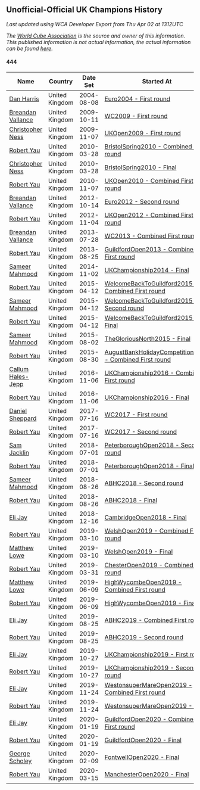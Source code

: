 ## Unofficial-Official UK Champions History

*Last updated using WCA Developer Export from Thu Apr 02 at 1312UTC*

*The [World Cube Association](https://www.worldcubeassociation.org) is the source and owner of this information. This published information is not actual information, the actual information can be found [here](https://www.worldcubeassociation.org/results).*

#### 444

|Name|Country|Date Set|Started At|Ended At|Days Held|  
|--|--|--|--|--|--|  
|[Dan Harris](https://www.worldcubeassociation.org/persons/2003HARR01)|United Kingdom|2004-08-08|[Euro2004 - First round](https://www.worldcubeassociation.org/competitions/Euro2004/results/all#e444_1)|1 year after [Euro2008](https://www.worldcubeassociation.org/competitions/Euro2008/results/all#e444_f)|1870|  
|[Breandan Vallance](https://www.worldcubeassociation.org/persons/2007VALL01)|United Kingdom|2009-10-11|[WC2009 - First round](https://www.worldcubeassociation.org/competitions/WC2009/results/all#e444_1)|[UKOpen2009 - First round](https://www.worldcubeassociation.org/competitions/UKOpen2009/results/all#e444_1)|27|  
|[Christopher Ness](https://www.worldcubeassociation.org/persons/2007NESS01)|United Kingdom|2009-11-07|[UKOpen2009 - First round](https://www.worldcubeassociation.org/competitions/UKOpen2009/results/all#e444_1)|[BristolSpring2010 - Combined First round](https://www.worldcubeassociation.org/competitions/BristolSpring2010/results/all#e444_d)|141|  
|[Robert Yau](https://www.worldcubeassociation.org/persons/2009YAUR01)|United Kingdom|2010-03-28|[BristolSpring2010 - Combined First round](https://www.worldcubeassociation.org/competitions/BristolSpring2010/results/all#e444_d)|[BristolSpring2010 - Final](https://www.worldcubeassociation.org/competitions/BristolSpring2010/results/all#e444_f)|0|  
|[Christopher Ness](https://www.worldcubeassociation.org/persons/2007NESS01)|United Kingdom|2010-03-28|[BristolSpring2010 - Final](https://www.worldcubeassociation.org/competitions/BristolSpring2010/results/all#e444_f)|[UKOpen2010 - Combined First round](https://www.worldcubeassociation.org/competitions/UKOpen2010/results/all#e444_d)|224|  
|[Robert Yau](https://www.worldcubeassociation.org/persons/2009YAUR01)|United Kingdom|2010-11-07|[UKOpen2010 - Combined First round](https://www.worldcubeassociation.org/competitions/UKOpen2010/results/all#e444_d)|[Euro2012 - Second round](https://www.worldcubeassociation.org/competitions/Euro2012/results/all#e444_2)|707|  
|[Breandan Vallance](https://www.worldcubeassociation.org/persons/2007VALL01)|United Kingdom|2012-10-14|[Euro2012 - Second round](https://www.worldcubeassociation.org/competitions/Euro2012/results/all#e444_2)|[UKOpen2012 - Combined First round](https://www.worldcubeassociation.org/competitions/UKOpen2012/results/all#e444_d)|21|  
|[Robert Yau](https://www.worldcubeassociation.org/persons/2009YAUR01)|United Kingdom|2012-11-04|[UKOpen2012 - Combined First round](https://www.worldcubeassociation.org/competitions/UKOpen2012/results/all#e444_d)|[WC2013 - Combined First round](https://www.worldcubeassociation.org/competitions/WC2013/results/all#e444_d)|266|  
|[Breandan Vallance](https://www.worldcubeassociation.org/persons/2007VALL01)|United Kingdom|2013-07-28|[WC2013 - Combined First round](https://www.worldcubeassociation.org/competitions/WC2013/results/all#e444_d)|[GuildfordOpen2013 - Combined First round](https://www.worldcubeassociation.org/competitions/GuildfordOpen2013/results/all#e444_d)|28|  
|[Robert Yau](https://www.worldcubeassociation.org/persons/2009YAUR01)|United Kingdom|2013-08-25|[GuildfordOpen2013 - Combined First round](https://www.worldcubeassociation.org/competitions/GuildfordOpen2013/results/all#e444_d)|[UKChampionship2014 - Final](https://www.worldcubeassociation.org/competitions/UKChampionship2014/results/all#e444_f)|434|  
|[Sameer Mahmood](https://www.worldcubeassociation.org/persons/2013MAHM02)|United Kingdom|2014-11-02|[UKChampionship2014 - Final](https://www.worldcubeassociation.org/competitions/UKChampionship2014/results/all#e444_f)|[WelcomeBackToGuildford2015 - Combined First round](https://www.worldcubeassociation.org/competitions/WelcomeBackToGuildford2015/results/all#e444_d)|161|  
|[Robert Yau](https://www.worldcubeassociation.org/persons/2009YAUR01)|United Kingdom|2015-04-12|[WelcomeBackToGuildford2015 - Combined First round](https://www.worldcubeassociation.org/competitions/WelcomeBackToGuildford2015/results/all#e444_d)|[WelcomeBackToGuildford2015 - Second round](https://www.worldcubeassociation.org/competitions/WelcomeBackToGuildford2015/results/all#e444_2)|0|  
|[Sameer Mahmood](https://www.worldcubeassociation.org/persons/2013MAHM02)|United Kingdom|2015-04-12|[WelcomeBackToGuildford2015 - Second round](https://www.worldcubeassociation.org/competitions/WelcomeBackToGuildford2015/results/all#e444_2)|[WelcomeBackToGuildford2015 - Final](https://www.worldcubeassociation.org/competitions/WelcomeBackToGuildford2015/results/all#e444_f)|0|  
|[Robert Yau](https://www.worldcubeassociation.org/persons/2009YAUR01)|United Kingdom|2015-04-12|[WelcomeBackToGuildford2015 - Final](https://www.worldcubeassociation.org/competitions/WelcomeBackToGuildford2015/results/all#e444_f)|[TheGloriousNorth2015 - Final](https://www.worldcubeassociation.org/competitions/TheGloriousNorth2015/results/all#e444_f)|112|  
|[Sameer Mahmood](https://www.worldcubeassociation.org/persons/2013MAHM02)|United Kingdom|2015-08-02|[TheGloriousNorth2015 - Final](https://www.worldcubeassociation.org/competitions/TheGloriousNorth2015/results/all#e444_f)|[AugustBankHolidayCompetition2015 - Combined First round](https://www.worldcubeassociation.org/competitions/AugustBankHolidayCompetition2015/results/all#e444_d)|28|  
|[Robert Yau](https://www.worldcubeassociation.org/persons/2009YAUR01)|United Kingdom|2015-08-30|[AugustBankHolidayCompetition2015 - Combined First round](https://www.worldcubeassociation.org/competitions/AugustBankHolidayCompetition2015/results/all#e444_d)|[UKChampionship2016 - Combined First round](https://www.worldcubeassociation.org/competitions/UKChampionship2016/results/all#e444_d)|434|  
|[Callum Hales-Jepp](https://www.worldcubeassociation.org/persons/2012HALE01)|United Kingdom|2016-11-06|[UKChampionship2016 - Combined First round](https://www.worldcubeassociation.org/competitions/UKChampionship2016/results/all#e444_d)|[UKChampionship2016 - Final](https://www.worldcubeassociation.org/competitions/UKChampionship2016/results/all#e444_f)|0|  
|[Robert Yau](https://www.worldcubeassociation.org/persons/2009YAUR01)|United Kingdom|2016-11-06|[UKChampionship2016 - Final](https://www.worldcubeassociation.org/competitions/UKChampionship2016/results/all#e444_f)|[WC2017 - First round](https://www.worldcubeassociation.org/competitions/WC2017/results/all#e444_1)|252|  
|[Daniel Sheppard](https://www.worldcubeassociation.org/persons/2009SHEP01)|United Kingdom|2017-07-16|[WC2017 - First round](https://www.worldcubeassociation.org/competitions/WC2017/results/all#e444_1)|[WC2017 - Second round](https://www.worldcubeassociation.org/competitions/WC2017/results/all#e444_2)|0|  
|[Robert Yau](https://www.worldcubeassociation.org/persons/2009YAUR01)|United Kingdom|2017-07-16|[WC2017 - Second round](https://www.worldcubeassociation.org/competitions/WC2017/results/all#e444_2)|[PeterboroughOpen2018 - Second round](https://www.worldcubeassociation.org/competitions/PeterboroughOpen2018/results/all#e444_2)|350|  
|[Sam Jacklin](https://www.worldcubeassociation.org/persons/2015JACK04)|United Kingdom|2018-07-01|[PeterboroughOpen2018 - Second round](https://www.worldcubeassociation.org/competitions/PeterboroughOpen2018/results/all#e444_2)|[PeterboroughOpen2018 - Final](https://www.worldcubeassociation.org/competitions/PeterboroughOpen2018/results/all#e444_f)|0|  
|[Robert Yau](https://www.worldcubeassociation.org/persons/2009YAUR01)|United Kingdom|2018-07-01|[PeterboroughOpen2018 - Final](https://www.worldcubeassociation.org/competitions/PeterboroughOpen2018/results/all#e444_f)|[ABHC2018 - Second round](https://www.worldcubeassociation.org/competitions/ABHC2018/results/all#e444_2)|56|  
|[Sameer Mahmood](https://www.worldcubeassociation.org/persons/2013MAHM02)|United Kingdom|2018-08-26|[ABHC2018 - Second round](https://www.worldcubeassociation.org/competitions/ABHC2018/results/all#e444_2)|[ABHC2018 - Final](https://www.worldcubeassociation.org/competitions/ABHC2018/results/all#e444_f)|0|  
|[Robert Yau](https://www.worldcubeassociation.org/persons/2009YAUR01)|United Kingdom|2018-08-26|[ABHC2018 - Final](https://www.worldcubeassociation.org/competitions/ABHC2018/results/all#e444_f)|[CambridgeOpen2018 - Final](https://www.worldcubeassociation.org/competitions/CambridgeOpen2018/results/all#e444_f)|112|  
|[Eli Jay](https://www.worldcubeassociation.org/persons/2014JAYE01)|United Kingdom|2018-12-16|[CambridgeOpen2018 - Final](https://www.worldcubeassociation.org/competitions/CambridgeOpen2018/results/all#e444_f)|[WelshOpen2019 - Combined First round](https://www.worldcubeassociation.org/competitions/WelshOpen2019/results/all#e444_d)|84|  
|[Robert Yau](https://www.worldcubeassociation.org/persons/2009YAUR01)|United Kingdom|2019-03-10|[WelshOpen2019 - Combined First round](https://www.worldcubeassociation.org/competitions/WelshOpen2019/results/all#e444_d)|[WelshOpen2019 - Final](https://www.worldcubeassociation.org/competitions/WelshOpen2019/results/all#e444_f)|0|  
|[Matthew Lowe](https://www.worldcubeassociation.org/persons/2014LOWE01)|United Kingdom|2019-03-10|[WelshOpen2019 - Final](https://www.worldcubeassociation.org/competitions/WelshOpen2019/results/all#e444_f)|[ChesterOpen2019 - Combined First round](https://www.worldcubeassociation.org/competitions/ChesterOpen2019/results/all#e444_d)|21|  
|[Robert Yau](https://www.worldcubeassociation.org/persons/2009YAUR01)|United Kingdom|2019-03-31|[ChesterOpen2019 - Combined First round](https://www.worldcubeassociation.org/competitions/ChesterOpen2019/results/all#e444_d)|[HighWycombeOpen2019 - Combined First round](https://www.worldcubeassociation.org/competitions/HighWycombeOpen2019/results/all#e444_d)|70|  
|[Matthew Lowe](https://www.worldcubeassociation.org/persons/2014LOWE01)|United Kingdom|2019-06-09|[HighWycombeOpen2019 - Combined First round](https://www.worldcubeassociation.org/competitions/HighWycombeOpen2019/results/all#e444_d)|[HighWycombeOpen2019 - Final](https://www.worldcubeassociation.org/competitions/HighWycombeOpen2019/results/all#e444_f)|0|  
|[Robert Yau](https://www.worldcubeassociation.org/persons/2009YAUR01)|United Kingdom|2019-06-09|[HighWycombeOpen2019 - Final](https://www.worldcubeassociation.org/competitions/HighWycombeOpen2019/results/all#e444_f)|[ABHC2019 - Combined First round](https://www.worldcubeassociation.org/competitions/ABHC2019/results/all#e444_d)|77|  
|[Eli Jay](https://www.worldcubeassociation.org/persons/2014JAYE01)|United Kingdom|2019-08-25|[ABHC2019 - Combined First round](https://www.worldcubeassociation.org/competitions/ABHC2019/results/all#e444_d)|[ABHC2019 - Second round](https://www.worldcubeassociation.org/competitions/ABHC2019/results/all#e444_2)|0|  
|[Robert Yau](https://www.worldcubeassociation.org/persons/2009YAUR01)|United Kingdom|2019-08-25|[ABHC2019 - Second round](https://www.worldcubeassociation.org/competitions/ABHC2019/results/all#e444_2)|[UKChampionship2019 - First round](https://www.worldcubeassociation.org/competitions/UKChampionship2019/results/all#e444_1)|63|  
|[Eli Jay](https://www.worldcubeassociation.org/persons/2014JAYE01)|United Kingdom|2019-10-27|[UKChampionship2019 - First round](https://www.worldcubeassociation.org/competitions/UKChampionship2019/results/all#e444_1)|[UKChampionship2019 - Second round](https://www.worldcubeassociation.org/competitions/UKChampionship2019/results/all#e444_2)|0|  
|[Robert Yau](https://www.worldcubeassociation.org/persons/2009YAUR01)|United Kingdom|2019-10-27|[UKChampionship2019 - Second round](https://www.worldcubeassociation.org/competitions/UKChampionship2019/results/all#e444_2)|[WestonsuperMareOpen2019 - Combined First round](https://www.worldcubeassociation.org/competitions/WestonsuperMareOpen2019/results/all#e444_d)|28|  
|[Eli Jay](https://www.worldcubeassociation.org/persons/2014JAYE01)|United Kingdom|2019-11-24|[WestonsuperMareOpen2019 - Combined First round](https://www.worldcubeassociation.org/competitions/WestonsuperMareOpen2019/results/all#e444_d)|[WestonsuperMareOpen2019 - Final](https://www.worldcubeassociation.org/competitions/WestonsuperMareOpen2019/results/all#e444_f)|0|  
|[Robert Yau](https://www.worldcubeassociation.org/persons/2009YAUR01)|United Kingdom|2019-11-24|[WestonsuperMareOpen2019 - Final](https://www.worldcubeassociation.org/competitions/WestonsuperMareOpen2019/results/all#e444_f)|[GuildfordOpen2020 - Combined First round](https://www.worldcubeassociation.org/competitions/GuildfordOpen2020/results/all#e444_d)|56|  
|[Eli Jay](https://www.worldcubeassociation.org/persons/2014JAYE01)|United Kingdom|2020-01-19|[GuildfordOpen2020 - Combined First round](https://www.worldcubeassociation.org/competitions/GuildfordOpen2020/results/all#e444_d)|[GuildfordOpen2020 - Final](https://www.worldcubeassociation.org/competitions/GuildfordOpen2020/results/all#e444_f)|0|  
|[Robert Yau](https://www.worldcubeassociation.org/persons/2009YAUR01)|United Kingdom|2020-01-19|[GuildfordOpen2020 - Final](https://www.worldcubeassociation.org/competitions/GuildfordOpen2020/results/all#e444_f)|[FontwellOpen2020 - Final](https://www.worldcubeassociation.org/competitions/FontwellOpen2020/results/all#e444_f)|21|  
|[George Scholey](https://www.worldcubeassociation.org/persons/2015SCHO05)|United Kingdom|2020-02-09|[FontwellOpen2020 - Final](https://www.worldcubeassociation.org/competitions/FontwellOpen2020/results/all#e444_f)|[ManchesterOpen2020 - Final](https://www.worldcubeassociation.org/competitions/ManchesterOpen2020/results/all#e444_f)|35|  
|[Robert Yau](https://www.worldcubeassociation.org/persons/2009YAUR01)|United Kingdom|2020-03-15|[ManchesterOpen2020 - Final](https://www.worldcubeassociation.org/competitions/ManchesterOpen2020/results/all#e444_f)|Ongoing|18|  

